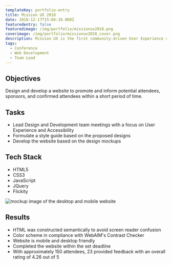 ```yaml
---
templateKey: portfolio-entry
title: Mission UX 2018
date: 2018-12-17T15:04:10.000Z
featuredentry: false
featuredimage: /img/portfolio/missionux2018.png
coverimage: /img/portfolio/missionux2018_cover.png
description: Mission UX is the first community-driven User Experience conference at San Antonio established in 2018. Its purpose is to expose the local talent and to provide a platform for discussion and education for anyone interested.
tags:
  - Conference
  - Web Development 
  - Team Lead
---
```


## Objectives

Design and develop a website to promote and inform potential attendees, sponsors, and confirmed attendees within a short period of time. 

## Tasks
- Lead Design and Development team meetings with a focus on User Experience and Accessibility
- Formulate a style guide based on the proposed designs
- Develop the website based on the design mockups

## Tech Stack
- HTML5
- CSS3
- JavaScript
- JQuery
- Flickity

![mockup image of the desktop and mobile website](/img/portfolio/missionux2018_mock.png)

## Results
- HTML was constructed semantically to avoid screen reader confusion
- Color scheme in compliance with WebAIM's Contrast Checker
- Website is mobile and desktop friendly
- Completed the website within the set deadline
- With approximately 150 attendees, 23 provided feedback with an overall rating of 4.26 out of 5
